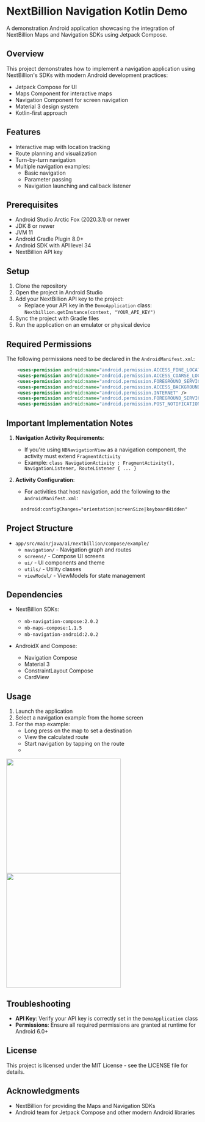 # NextBillion Navigation Kotlin Demo

A demonstration Android application showcasing the integration of NextBillion Maps and Navigation SDKs using Jetpack Compose.

## Overview

This project demonstrates how to implement a navigation application using NextBillion's SDKs with modern Android development practices:

- Jetpack Compose for UI
- Maps Component for interactive maps
- Navigation Component for screen navigation
- Material 3 design system
- Kotlin-first approach

## Features

- Interactive map with location tracking
- Route planning and visualization
- Turn-by-turn navigation
- Multiple navigation examples:
  - Basic navigation
  - Parameter passing
  - Navigation launching and callback listener

## Prerequisites

- Android Studio Arctic Fox (2020.3.1) or newer
- JDK 8 or newer
- JVM 11
- Android Gradle Plugin 8.0+
- Android SDK with API level 34
- NextBillion API key

## Setup

1. Clone the repository
2. Open the project in Android Studio
3. Add your NextBillion API key to the project:
   - Replace your API key in the `DemoApplication` class: `Nextbillion.getInstance(context, "YOUR_API_KEY")`
4. Sync the project with Gradle files
5. Run the application on an emulator or physical device

## Required Permissions

The following permissions need to be declared in the `AndroidManifest.xml`:

```xml
    <uses-permission android:name="android.permission.ACCESS_FINE_LOCATION"/>
    <uses-permission android:name="android.permission.ACCESS_COARSE_LOCATION"/>
    <uses-permission android:name="android.permission.FOREGROUND_SERVICE"/>
    <uses-permission android:name="android.permission.ACCESS_BACKGROUND_LOCATION" />
    <uses-permission android:name="android.permission.INTERNET" />
    <uses-permission android:name="android.permission.FOREGROUND_SERVICE_LOCATION"/>
    <uses-permission android:name="android.permission.POST_NOTIFICATIONS" />

```

## Important Implementation Notes

1. **Navigation Activity Requirements**:
   - If you're using `NBNavigationView` as a navigation component, the activity must extend `FragmentActivity`
   - Example: `class NavigationActivity : FragmentActivity(), NavigationListener, RouteListener { ... }`

2. **Activity Configuration**:
   - For activities that host navigation, add the following to the `AndroidManifest.xml`:
   ```xml
     android:configChanges="orientation|screenSize|keyboardHidden"
   ```

## Project Structure

- `app/src/main/java/ai/nextbillion/compose/example/`
  - `navigation/` - Navigation graph and routes
  - `screens/` - Compose UI screens
  - `ui/` - UI components and theme
  - `utils/` - Utility classes
  - `viewModel/` - ViewModels for state management

## Dependencies

- NextBillion SDKs:
  - `nb-navigation-compose:2.0.2`
  - `nb-maps-compose:1.1.5`
  - `nb-navigation-android:2.0.2`

- AndroidX and Compose:
  - Navigation Compose
  - Material 3
  - ConstraintLayout Compose
  - CardView

## Usage

1. Launch the application
2. Select a navigation example from the home screen
3. For the map example:
   - Long press on the map to set a destination
   - View the calculated route
   - Start navigation by tapping on the route
   - 
<img src="https://github.com/user-attachments/assets/75f7feda-84f5-44b6-8e40-5d6a354d3c17" width="300" style="margin-right: 10px;"/>
<img src="https://github.com/user-attachments/assets/bd6c7155-161a-4fcb-aab5-df3a2aa49343" width="300" />

## Troubleshooting

- **API Key**: Verify your API key is correctly set in the `DemoApplication` class
- **Permissions**: Ensure all required permissions are granted at runtime for Android 6.0+

## License

This project is licensed under the MIT License - see the LICENSE file for details.

## Acknowledgments

- NextBillion for providing the Maps and Navigation SDKs
- Android team for Jetpack Compose and other modern Android libraries 
